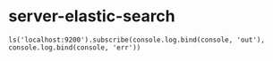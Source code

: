 # server-elastic-search

```
ls('localhost:9200').subscribe(console.log.bind(console, 'out'), console.log.bind(console, 'err'))
```
